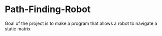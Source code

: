 # Path-Finding-Robot
Goal of the project is to make a program that allows a robot to navigate a static matrix
